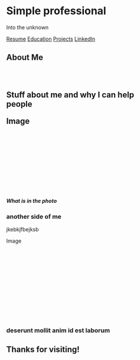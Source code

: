 

<html lang="en">
<head>
<title> Hello world </title>
<meta charset="UTF-8">
<meta name="viewport" 
      content="width=device-width, initial-scale=1">
<style>
* {
 box-sizing: border-box; 
}
  
body {
  font-family: Arial, Helvetica, sans-serif;
  margin: 0 ;
}
/*Colors, fonts and backgrounds*/
  
  /* Header background color and font color*/
.header { 
  padding: 80 px;
  text-align: center;
  background: #87CEDA;
  color: white; 
  margin: 0;
  }

  /* font size for header */
.header h1 {
  font-size: 40px;
  margin: 0;
  }

/*Style the top Navigation bar*/
  .navbar{
  clear: both;
  overflow: hidden;
  background-color: #333;
  }

/* Style the navigation bar links*/
.navbar a {
  float: left;
  display: block; 
  color: white; 
  text-align: center;
  padding: 14px 20px;
  text-decoration: none;
}

/*Right-aligned link*/
.navbar a.right {
float: right;
}

/* Change color on hover/mouse-over */
.navbar a:hover {
   background-color: #87CEDA;
   color: black;
}



.comment{
  background-color: #ddd;
  padding: 20px;
}

/*Main column*/ 
.main {
   width: 
   background-color: white;
   padding: 20px;
}

/*image*/
.photo {
   background-color: #aaa;
   width: 100%;
   padding: 20px;
  
}

/*footer*/
.footer{
padding: 20px;
text-align: center; 
background: #87CEDA;
}

@media screen and (max-width: 400px) { 
  .navbar a{
  float: none;
  width 100%;
  }
  }

  </style>
  </head>
<body>

  
<div class="header">
  <h1> Simple professional </h1>
  <p> Into the unknown</p>
</div>

   <div class="navbar">
    <a href="#">Resume</a>
    <a href="#">Education</a>
    <a href="#">Projects</a>
    <a href="#" class="right">LinkedIn</a>
   </div>

 
 <div class="main">
    <h2> About Me<h2>
    <br>
    <p> Stuff about me and why I can help people </p>
     <div class="photo" style="height:200px;">Image</div>
    <h5> What is in the photo</h5>
    <h3> another side of me</h3>
    <p>jkebkjfbejksb </p>
    <div class="photo" style="height:200px;">Image</div>
     
 </div>

 <br>
  <div class="comment">
  <h3>deserunt mollit anim id est laborum </h3>

</div>
  


<div class="footer">
 <h2>Thanks for visiting! </h2>
  </div>
 
</body>
</html>
